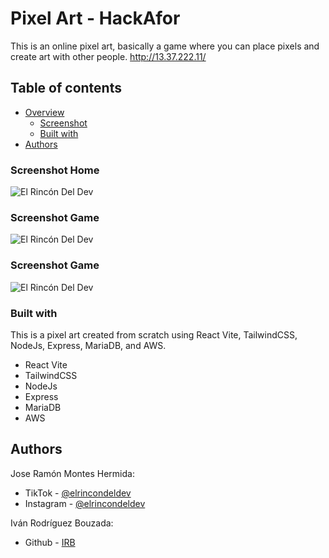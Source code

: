 # Pixel Art - HackAfor

This is an online pixel art, basically a game where you can place pixels and create art with other people. http://13.37.222.11/

## Table of contents

- [Overview](#overview)
  - [Screenshot](#screenshot)
  - [Built with](#built-with)
- [Authors](#authors)


### Screenshot Home

<img align="center" src="https://user-images.githubusercontent.com/109598200/223772457-120ecbb0-d51e-4c5f-9a8c-f9fcc5d5aaa7.png" alt="El Rincón Del Dev"/>

### Screenshot Game
<img align="center" src="https://user-images.githubusercontent.com/109598200/223772466-c7ac1fe5-298e-4275-9a8d-b54ccdacfbc1.png" alt="El Rincón Del Dev"/>

### Screenshot Game
<img align="center" src="https://user-images.githubusercontent.com/109598200/223772476-8421489d-fe16-49ca-abef-fe295bb18f15.png" alt="El Rincón Del Dev" />

### Built with

This is a pixel art created from scratch using React Vite, TailwindCSS, NodeJs, Express, MariaDB, and AWS.

- React Vite
- TailwindCSS
- NodeJs
- Express
- MariaDB
- AWS

## Authors

Jose Ramón Montes Hermida:

- TikTok - [@elrincondeldev](https://www.tiktok.com/@elrincondeldev)
- Instagram - [@elrincondeldev](https://www.instagram.com/elrincondeldev/)

Iván Rodríguez Bouzada:

- Github - [IRB](https://github.com/irbbb)
